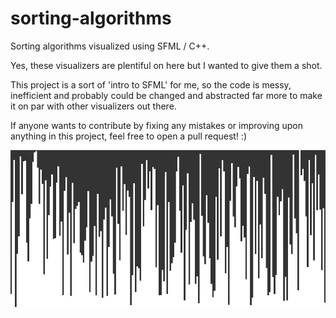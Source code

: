 # sorting-algorithms
Sorting algorithms visualized using SFML / C++.

Yes, these visualizers are plentiful on here but I wanted to give them a shot.

This project is a sort of 'intro to SFML' for me, so the code is messy, inefficient and probably could be changed and abstracted far more to make it on par with other visualizers out there.

If anyone wants to contribute by fixing any mistakes or improving upon anything in this project, feel free to open a pull request! :)


![Bubble Sort](https://raw.githubusercontent.com/limepixl/sorting-algorithms/master/gifs/GIF.gif)
